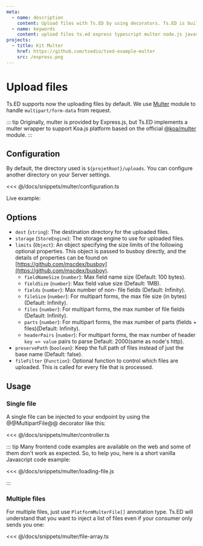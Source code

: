 ```yaml
---
meta:
  - name: description
    content: Upload files with Ts.ED by using decorators. Ts.ED is built on top of Express/Koa and use TypeScript language.
  - name: keywords
    content: upload files ts.ed express typescript multer node.js javascript decorators
projects:
  - title: Kit Multer
    href: https://github.com/tsedio/tsed-example-multer
    src: /express.png
---
```


# Upload files

Ts.ED supports now the uploading files by default. We use [Multer](https://github.com/expressjs/multer) module
to handle `multipart/form-data` from request.

<Projects type="projects"/>

::: tip
Originally, multer is provided by Express.js, but Ts.ED implements a multer wrapper to support Koa.js platform based on the official [@koa/multer](https://www.npmjs.com/package/@koa/multer) module.
:::

## Configuration

By default, the directory used is `${projetRoot}/uploads`. You can configure another directory on your Server settings.

<<< @/docs/snippets/multer/configuration.ts


Live example:

<CodeSandbox sandboxId="rough-frost-6bi81" title="Multer example" />

## Options

- `dest` (`string`): The destination directory for the uploaded files.
- `storage` (`StoreEngine`): The storage engine to use for uploaded files.
- `limits` (`Object`): An object specifying the size limits of the following optional properties. This object is passed to busboy directly, and the details of properties can be found on [https://github.com/mscdex/busboy](https://github.com/mscdex/busboy).
    - `fieldNameSize` (`number`): Max field name size (Default: 100 bytes).
    - `fieldSize` (`number`): Max field value size (Default: 1MB).
    - `fields` (`number`): Max number of non- file fields (Default: Infinity).
    - `fileSize` (`number`): For multipart forms, the max file size (in bytes)(Default: Infinity).
    - `files` (`number`): For multipart forms, the max number of file fields (Default: Infinity).
    - `parts` (`number`): For multipart forms, the max number of parts (fields + files)(Default: Infinity).
    - `headerPairs` (`number`): For multipart forms, the max number of header `key => value` pairs to parse Default: 2000(same as node's http).
- `preservePath` (`boolean`): Keep the full path of files instead of just the base name (Default: false).
- `fileFilter` (`Function`): Optional function to control which files are uploaded. This is called for every file that is processed.

## Usage

### Single file

A single file can be injected to your endpoint by using the @@MultipartFile@@ decorator like this:

<<< @/docs/snippets/multer/controller.ts

::: tip
Many frontend code examples are available on the web and some of them don't work as expected. So, to help you, here is a short vanilla Javascript code example:

<<< @/docs/snippets/multer/loading-file.js

:::

### Multiple files

For multiple files, just use `PlatformMulterFile[]` annotation type. Ts.ED will understand that you want to inject a list of files even if your consumer only sends you one:

<<< @/docs/snippets/multer/file-array.ts
